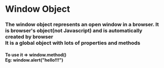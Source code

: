# Window Object

<h3>The window object represents an open window in a browser. It is browser's object(not Javascript) and is automatically created by browser <br> It is a <b>global</b> object with lots of properties and methods</h3>
<h4>To use it => window.method() <br> Eg: window.alert("hello!!!")</h4>
